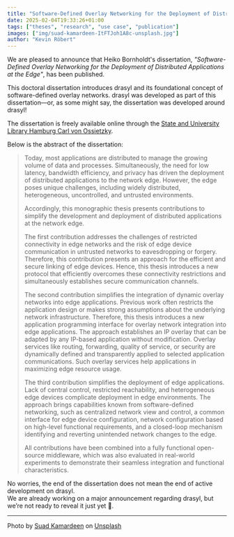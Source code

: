 ```yaml
---
title: "Software-Defined Overlay Networking for the Deployment of Distributed Applications at the Edge"
date: 2025-02-04T19:33:26+01:00
tags: ["theses", "research", "use case", "publication"]
images: ["img/suad-kamardeen-ItFTJoh1A8c-unsplash.jpg"]
author: "Kevin Röbert"
---
```


We are pleased to announce that Heiko Bornholdt's dissertation, *"Software-Defined Overlay Networking for the Deployment of Distributed Applications at the Edge"*, has been published.  

This doctoral dissertation introduces drasyl and its foundational concept of software-defined overlay networks. drasyl was developed as part of this dissertation—or, as some might say, the dissertation was developed around drasyl! 

<!--more-->

The dissertation is freely available online through the [State and University Library Hamburg Carl von Ossietzky](https://ediss.sub.uni-hamburg.de/handle/ediss/11388).

Below is the abstract of the dissertation:

> Today, most applications are distributed to manage the growing volume of data and processes. Simultaneously, the need for low latency, bandwidth efficiency, and privacy has driven the deployment of distributed applications to the network edge. However, the edge poses unique challenges, including widely distributed, heterogeneous, uncontrolled, and untrusted environments.
>
> Accordingly, this monographic thesis presents contributions to simplify the development and deployment of distributed applications at the network edge.
>
> The first contribution addresses the challenges of restricted connectivity in edge networks and the risk of edge device communication in untrusted networks to eavesdropping or forgery. Therefore, this contribution presents an approach for the efficient and secure linking of edge devices. Hence, this thesis introduces a new protocol that efficiently overcomes these connectivity restrictions and simultaneously establishes secure communication channels.
>
> The second contribution simplifies the integration of dynamic overlay networks into edge applications. Previous work often restricts the application design or makes strong assumptions about the underlying network infrastructure. Therefore, this thesis introduces a new application programming interface for overlay network integration into edge applications. The approach establishes an IP overlay that can be adapted by any IP-based application without modification. Overlay services like routing, forwarding, quality of service, or security are dynamically defined and transparently applied to selected application communications. Such overlay services help applications in maximizing edge resource usage.
>
> The third contribution simplifies the deployment of edge applications. Lack of central control, restricted reachability, and heterogeneous edge devices complicate deployment in edge environments. The approach brings capabilities known from software-defined networking, such as centralized network view and control, a common interface for edge device configuration, network configuration based on high-level functional requirements, and a closed-loop mechanism identifying and reverting unintended network changes to the edge.
>
> All contributions have been combined into a fully functional open-source middleware, which was also evaluated in real-world experiments to demonstrate their seamless integration and functional characteristics.

No worries, the end of the dissertation does not mean the end of active development on drasyl.  
We are already working on a major announcement regarding drasyl, but we’re not ready to reveal it just yet 🦀. 

---

Photo by [Suad Kamardeen](https://unsplash.com/@suadkamardeen) on [Unsplash](https://unsplash.com/)